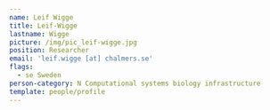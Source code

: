 ```yaml
---
name: Leif Wigge
title: Leif-Wigge
lastname: Wigge
picture: /img/pic_leif-wigge.jpg
position: Researcher
email: 'leif.wigge [at] chalmers.se'
flags:
  - se Sweden
person-category: N Computational systems biology infrastructure
template: people/profile
---
```


